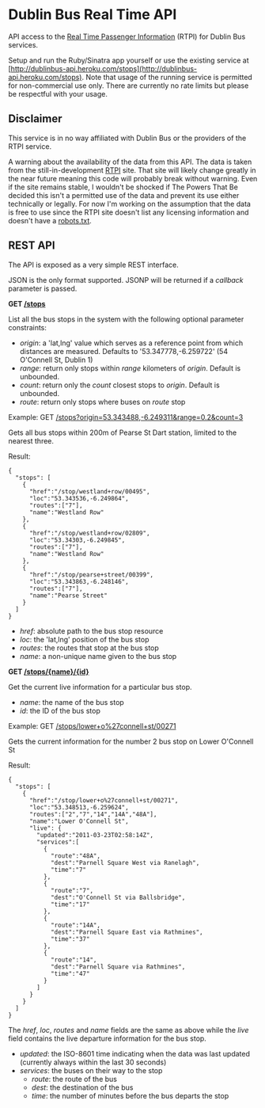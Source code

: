 Dublin Bus Real Time API
========================

API access to the [Real Time Passenger Information](http://rtpi.ie/) (RTPI) for Dublin Bus services.

Setup and run the Ruby/Sinatra app yourself or use the existing service at [http://dublinbus-api.heroku.com/stops](http://dublinbus-api.heroku.com/stops).
Note that usage of the running service is permitted for non-commercial use only. There are currently no rate
limits but please be respectful with your usage.

Disclaimer
----------

This service is in no way affiliated with Dublin Bus or the providers of the RTPI service.

A warning about the availability of the data from this API. The data is taken from the still-in-development [RTPI](http://rtpi.ie/) site. That site will likely
change greatly in the near future meaning this code will probably break without warning. Even if the
site remains stable, I wouldn't be shocked if The Powers That Be decided this isn't a permitted use
of the data and prevent its use either technically or legally. For now I'm working on the assumption that
the data is free to use since the RTPI site doesn't list any licensing information and doesn't have a
[robots.txt](http://www.robotstxt.org/robotstxt.html).

REST API
--------

The API is exposed as a very simple REST interface. 

JSON is the only format supported. JSONP will be returned if a *callback* parameter is passed.

**GET [/stops](http://dublinbus-api.heroku.com/stops)**

List all the bus stops in the system with the following optional parameter constraints:

* *origin*: a 'lat,lng' value which serves as a reference point from which distances are measured. Defaults to '53.347778,-6.259722' (54 O'Connell St, Dublin 1)
* *range*: return only stops within *range* kilometers of *origin*. Default is unbounded.
* *count*: return only the *count* closest stops to *origin*. Default is unbounded.
* *route*: return only stops where buses on *route* stop

Example: GET [/stops?origin=53.343488,-6.249311&range=0.2&count=3](http://dublinbus-api.heroku.com/stops?origin=53.343488,-6.249311&range=0.2&count=3)

Gets all bus stops within 200m of Pearse St Dart station, limited to the nearest three.

Result:

    {
      "stops": [
        {
          "href":"/stop/westland+row/00495",
          "loc":"53.343536,-6.249864",
          "routes":["7"],
          "name":"Westland Row"
        },
        {
          "href":"/stop/westland+row/02809",
          "loc":"53.34303,-6.249845",
          "routes":["7"],
          "name":"Westland Row"
        },
        {
          "href":"/stop/pearse+street/00399",
          "loc":"53.343863,-6.248146",
          "routes":["7"],
          "name":"Pearse Street"
        }
      ]
    }

* *href*: absolute path to the bus stop resource
* *loc*: the 'lat,lng' position of the bus stop
* *routes*: the routes that stop at the bus stop
* *name*: a non-unique name given to the bus stop

**GET [/stops/{name}/{id}](http://dublinbus-api.heroku.com/stops/lower+o%27connell+st/00271)**

Get the current live information for a particular bus stop.

* *name*: the name of the bus stop
* *id*: the ID of the bus stop

Example: GET [/stops/lower+o%27connell+st/00271](http://dublinbus-api.heroku.com/stops/lower+o%27connell+st/00271)

Gets the current information for the number 2 bus stop on Lower O'Connell St

Result:

    {
      "stops": [
        {
          "href":"/stop/lower+o%27connell+st/00271",
          "loc":"53.348513,-6.259624",
          "routes":["2","7","14","14A","48A"],
          "name":"Lower O'Connell St",
          "live": {
            "updated":"2011-03-23T02:58:14Z",
            "services":[
              {
                "route":"48A",
                "dest":"Parnell Square West via Ranelagh",
                "time":"7"
              },
              {
                "route":"7",
                "dest":"O'Connell St via Ballsbridge",
                "time":"17"
              },
              {
                "route":"14A",
                "dest":"Parnell Square East via Rathmines",
                "time":"37"
              },
              {
                "route":"14",
                "dest":"Parnell Square via Rathmines",
                "time":"47"
              }
            ]
          }
        }
      ]
    }

The *href*, *loc*, *routes* and *name* fields are the same as above while the *live* 
field contains the live departure information for the bus stop.

* *updated*: the ISO-8601 time indicating when the data was last updated (currently always within the last 30 seconds)
* *services*: the buses on their way to the stop
  * *route*: the route of the bus
  * *dest*: the destination of the bus
  * *time*: the number of minutes before the bus departs the stop





